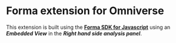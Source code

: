 # Forma extension for Omniverse

This extension is built using the
**[Forma SDK for Javascript](https://aps.autodesk.com/en/docs/forma/v1/embedded-views/introduction/)**
using an _**Embedded View**_ in the _**Right hand side analysis panel**_.


